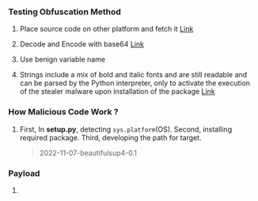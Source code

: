 ### Testing Obfuscation Method
1. Place source code on other platform and fetch it
[Link](https://thehackernews.com/2024/01/beware-3-malicious-pypi-packages-found.html)

2. Decode and Encode with base64
[Link](https://www.bleepingcomputer.com/news/security/hundreds-of-malicious-python-packages-found-stealing-sensitive-data/)
3. Use benign variable name
4. Strings include a mix of bold and italic fonts and are still readable and can be parsed by the Python interpreter, only to activate the execution of the stealer malware upon installation of the package
[Link](https://thehackernews.com/2023/03/malicious-python-package-uses-unicode.html)


### How Malicious Code Work ?
1. First, In **setup.py**, detecting `sys.platform`(OS). Second, installing required package. Third, developing the path for target. 
    > 2022-11-07-beautifulsup4-0.1

### Payload
1. 